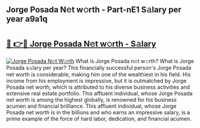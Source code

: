 ## Jorge Posada N𝚎t w𝚘rth - Part-nE1 S𝚊lary per year a9a1q

# <h2><a href="http://gc47m4.nevu.top/?p=Jorge+Posada">🔗 👉🔴 Jorge Posada N𝚎t w𝚘rth - S𝚊lary</a></h2>

[![Jorge Posada N𝚎t W𝚘rth](https://i.imgur.com/Oavwk0R.jpeg)](http://gc47m4.nevu.top/?p=Jorge+Posada)
What is Jorge Posada n𝚎t w𝚘rth? What is Jorge Posada s𝚊lary per year?
This financially successful person's Jorge Posada net worth is considerable, making him one of the wealthiest in his field. His income from his employment is impressive, but it is outmatched by Jorge Posada net worth, which is attributed to his diverse business activities and extensive real estate portfolio. This affluent individual, whose Jorge Posada net worth is among the highest globally, is renowned for his business acumen and financial brilliance. This affluent individual, whose Jorge Posada net worth is in the billions and who earns an impressive salary, is a prime example of the force of hard labor, dedication, and financial acumen.
